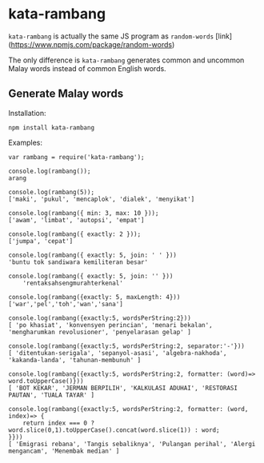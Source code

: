 # kata-rambang

`kata-rambang` is actually the same JS program as `random-words` [link] (https://www.npmjs.com/package/random-words)

The only difference is `kata-rambang` generates common and uncommon Malay words instead of common English words.

## Generate Malay words


Installation:

    npm install kata-rambang

Examples:

    var rambang = require('kata-rambang');

    console.log(rambang());
    arang

    console.log(rambang(5));
    ['maki', 'pukul', 'mencaplok', 'dialek', 'menyikat']

    console.log(rambang({ min: 3, max: 10 }));
    ['awam', 'limbat', 'autopsi', 'empat']

    console.log(rambang({ exactly: 2 }));
    ['jumpa', 'cepat']

    console.log(rambang({ exactly: 5, join: ' ' }))
    'buntu tok sandiwara kemiliteran besar'
    
    console.log(rambang({ exactly: 5, join: '' }))
        'rentaksahsengmurahterkenal'

    console.log(rambang({exactly: 5, maxLength: 4}))
    ['war','pel','toh','wan','sana']

    console.log(rambang({exactly:5, wordsPerString:2}))
    [ 'po khasiat', 'konvensyen perincian', 'menari bekalan', 'mengharumkan revolusioner', 'penyelarasan gelap' ]

    console.log(rambang({exactly:5, wordsPerString:2, separator:'-'}))
    [ 'ditentukan-serigala', 'sepanyol-asasi', 'algebra-nakhoda', 'kakanda-landa', 'tahunan-membunuh' ]

    console.log(rambang({exactly:5, wordsPerString:2, formatter: (word)=> word.toUpperCase()}))
    [ 'BOT KEKAR', 'JERMAN BERPILIH', 'KALKULASI ADUHAI', 'RESTORASI PAUTAN', 'TUALA TAYAR' ]

    console.log(rambang({exactly:5, wordsPerString:2, formatter: (word, index)=> {
        return index === 0 ? word.slice(0,1).toUpperCase().concat(word.slice(1)) : word;
    }}))
    [ 'Emigrasi rebana', 'Tangis sebaliknya', 'Pulangan perihal', 'Alergi mengancam', 'Menembak median' ]
